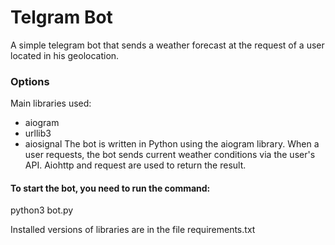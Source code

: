 # Telgram Bot
A simple telegram bot that sends a weather forecast at the request of a user located in his geolocation.

### Options
Main libraries used:
* aiogram
* urllib3
* aiosignal
The bot is written in Python using the aiogram library. When a user requests, the bot sends current weather conditions via the user's API. Aiohttp and request are used to return the result.

#### To start the bot, you need to run the command:
python3 bot.py

Installed versions of libraries are in the file requirements.txt
